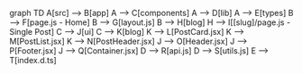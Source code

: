 graph TD
    A[src] --> B[app]
    A --> C[components]
    A --> D[lib]
    A --> E[types]
    B --> F[page.js - Home]
    B --> G[layout.js]
    B --> H[blog]
    H --> I[[slug]/page.js - Single Post]
    C --> J[ui]
    C --> K[blog]
    K --> L[PostCard.jsx]
    K --> M[PostList.jsx]
    K --> N[PostHeader.jsx]
    J --> O[Header.jsx]
    J --> P[Footer.jsx]
    J --> Q[Container.jsx]
    D --> R[api.js]
    D --> S[utils.js]
    E --> T[index.d.ts]